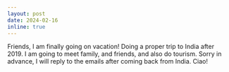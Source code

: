 ```yaml
---
layout: post
date: 2024-02-16
inline: true
---
```


Friends, I am finally going on vacation! Doing a proper trip to India after 2019. I am going to meet family, and friends, and also do tourism. Sorry in advance, I will reply to the emails after coming back from India. Ciao!